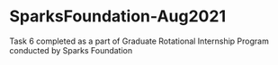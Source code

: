 # SparksFoundation-Aug2021
Task 6 completed as a part of Graduate Rotational Internship Program conducted by Sparks Foundation
